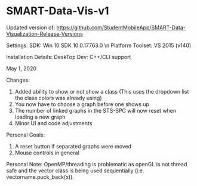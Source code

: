 # SMART-Data-Vis-v1

Updated version of: https://github.com/StudentMobileApp/SMART-Data-Visualization-Release-Versions

Settings:
SDK: Win 10 SDK 10.0.17763.0 \n
Platform Toolset: VS 2015 (v140)

Installation Details:
DeskTop Dev: C++/CLI support


May 1, 2020

Changes:

1. Added ability to show or not show a class (This uses the dropdown list the class colors was already using)
2. You now have to choose a graph before one shows up
3. The number of linked graphs in the STS-SPC will now reset when loading a new graph
4. Minor UI and code adjustments

Personal Goals:

1. A reset button if separated graphs were moved
2. Mouse controls in general

Personal Note: OpenMP/threading is problematic as openGL is not thread safe and the vector class is being used sequentially (i.e. vectorname.puck_back(x)).



